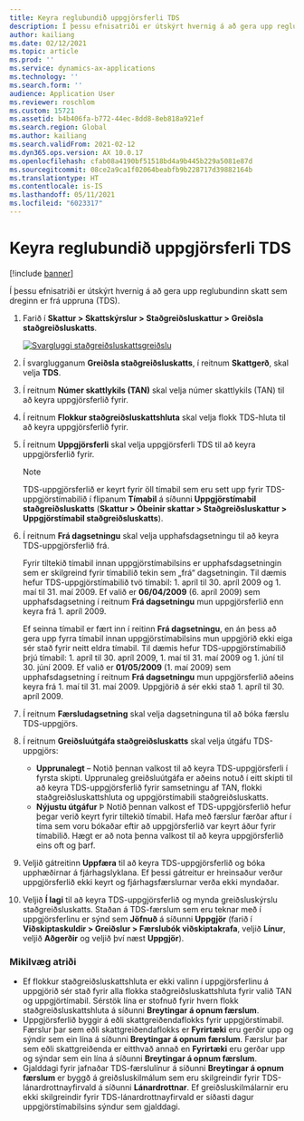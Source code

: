 ```yaml
---
title: Keyra reglubundið uppgjörsferli TDS
description: Í þessu efnisatriði er útskýrt hvernig á að gera upp reglubundinn skatt sem dreginn er frá uppruna (TDS).
author: kailiang
ms.date: 02/12/2021
ms.topic: article
ms.prod: ''
ms.service: dynamics-ax-applications
ms.technology: ''
ms.search.form: ''
audience: Application User
ms.reviewer: roschlom
ms.custom: 15721
ms.assetid: b4b406fa-b772-44ec-8dd8-8eb818a921ef
ms.search.region: Global
ms.author: kailiang
ms.search.validFrom: 2021-02-12
ms.dyn365.ops.version: AX 10.0.17
ms.openlocfilehash: cfab08a4190bf51518bd4a9b445b229a5081e87d
ms.sourcegitcommit: 08ce2a9ca1f02064beabfb9b228717d39882164b
ms.translationtype: HT
ms.contentlocale: is-IS
ms.lasthandoff: 05/11/2021
ms.locfileid: "6023317"
---
```

# <a name="run-the-periodic-tds-settlement-process"></a>Keyra reglubundið uppgjörsferli TDS

[!include [banner](../includes/banner.md)]

Í þessu efnisatriði er útskýrt hvernig á að gera upp reglubundinn skatt sem dreginn er frá uppruna (TDS).

1. Farið í **Skattur \> Skattskýrslur \> Staðgreiðsluskattur \> Greiðsla staðgreiðsluskatts**.

    [![Svargluggi staðgreiðsluskattsgreiðslu](./media/apac-ind-TDS-47.png)](./media/apac-ind-TDS-47.png)

2. Í svarglugganum **Greiðsla staðgreiðsluskatts**, í reitnum **Skattgerð**, skal velja **TDS**.
3. Í reitnum **Númer skattlykils (TAN)** skal velja númer skattlykils (TAN) til að keyra uppgjörsferlið fyrir.
4. Í reitnum **Flokkur staðgreiðsluskattshluta** skal velja flokk TDS-hluta til að keyra uppgjörsferlið fyrir.
5. Í reitnum **Uppgjörsferli** skal velja uppgjörsferli TDS til að keyra uppgjörsferlið fyrir.

    > [!NOTE]
    > TDS-uppgjörsferlið er keyrt fyrir öll tímabil sem eru sett upp fyrir TDS-uppgjörstímabilið í flipanum **Tímabil** á síðunni **Uppgjörstímabil staðgreiðsluskatts** (**Skattur \> Óbeinir skattar \> Staðgreiðsluskattur \> Uppgjörstímabil staðgreiðsluskatts**).

6. Í reitnum **Frá dagsetningu** skal velja upphafsdagsetningu til að keyra TDS-uppgjörsferlið frá.

    Fyrir tiltekið tímabil innan uppgjörstímabilsins er upphafsdagsetningin sem er skilgreind fyrir tímabilið tekin sem „frá“ dagsetningin. Til dæmis hefur TDS-uppgjörstímabilið tvö tímabil: 1. apríl til 30. apríl 2009 og 1. maí til 31. maí 2009. Ef valið er **06/04/2009** (6. apríl 2009) sem upphafsdagsetning í reitnum **Frá dagsetningu** mun uppgjörsferlið enn keyra frá 1. apríl 2009.

    Ef seinna tímabil er fært inn í reitinn **Frá dagsetningu**, en án þess að gera upp fyrra tímabil innan uppgjörstímabilsins mun uppgjörið ekki eiga sér stað fyrir neitt eldra tímabil. Til dæmis hefur TDS-uppgjörstímabilið þrjú tímabil: 1. apríl til 30. apríl 2009, 1. maí til 31. maí 2009 og 1. júní til 30. júní 2009. Ef valið er **01/05/2009** (1. maí 2009) sem upphafsdagsetning í reitnum **Frá dagsetningu** mun uppgjörsferlið aðeins keyra frá 1. maí til 31. maí 2009. Uppgjörið á sér ekki stað 1. apríl til 30. apríl 2009.

7. Í reitnum **Færsludagsetning** skal velja dagsetninguna til að bóka færslu TDS-uppgjörs.
8. Í reitnum **Greiðsluútgáfa staðgreiðsluskatts** skal velja útgáfu TDS-uppgjörs:

     - **Upprunalegt** – Notið þennan valkost til að keyra TDS-uppgjörsferli í fyrsta skipti. Upprunaleg greiðsluútgáfa er aðeins notuð í eitt skipti til að keyra TDS-uppgjörsferlið fyrir samsetningu af TAN, flokki staðgreiðsluskattshluta og uppgjörstímabili staðgreiðsluskatts.
    - **Nýjustu útgáfur** Þ Notið þennan valkost ef TDS-uppgjörsferlið hefur þegar verið keyrt fyrir tiltekið tímabil. Hafa með færslur færðar aftur í tíma sem voru bókaðar eftir að uppgjörsferlið var keyrt áður fyrir tímabilið. Hægt er að nota þenna valkost til að keyra uppgjörsferlið eins oft og þarf.

9. Veljið gátreitinn **Uppfæra** til að keyra TDS-uppgjörsferlið og bóka upphæðirnar á fjárhagslyklana. Ef þessi gátreitur er hreinsaður verður uppgjörsferlið ekki keyrt og fjárhagsfærslurnar verða ekki myndaðar.
10. Veljið **Í lagi** til að keyra TDS-uppgjörsferlið og mynda greiðsluskýrslu staðgreiðsluskatts. Staðan á TDS-færslum sem eru teknar með í uppgjörsferlinu er sýnd sem **Jöfnuð** á síðunni **Uppgjör** (farið í **Viðskiptaskuldir \> Greiðslur \> Færslubók viðskiptakrafa**, veljið **Línur**, veljið **Aðgerðir** og veljið því næst **Uppgjör**).

### <a name="important-points"></a>Mikilvæg atriði

- Ef flokkur staðgreiðsluskattshluta er ekki valinn í uppgjörsferlinu á uppgjörið sér stað fyrir alla flokka staðgreiðsluskattshluta fyrir valið TAN og uppgjörtímabil. Sérstök lína er stofnuð fyrir hvern flokk staðgreiðsluskattshluta á síðunni **Breytingar á opnum færslum**.
- Uppgjörsferlið byggir á eðli skattgreiðendaflokks fyrir uppgjörstímabil. Færslur þar sem eðli skattgreiðendaflokks er **Fyrirtæki** eru gerðir upp og sýndir sem ein lína á síðunni **Breytingar á opnum færslum**. Færslur þar sem eðli skattgreiðenda er eitthvað annað en **Fyrirtæki** eru gerðar upp og sýndar sem ein lína á síðunni **Breytingar á opnum færslum**.
- Gjalddagi fyrir jafnaðar TDS-færslulínur á síðunni **Breytingar á opnum færslum** er byggð á greiðsluskilmálum sem eru skilgreindir fyrir TDS-lánardrottnayfirvald á síðunni **Lánardrottnar**. Ef greiðsluskilmálarnir eru ekki skilgreindir fyrir TDS-lánardrottnayfirvald er síðasti dagur uppgjörstímabilsins sýndur sem gjalddagi.
